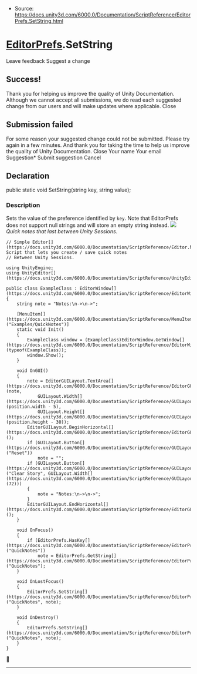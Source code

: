 * Source: https://docs.unity3d.com/6000.0/Documentation/ScriptReference/EditorPrefs.SetString.html

#  [EditorPrefs](https://docs.unity3d.com/6000.0/Documentation/ScriptReference/EditorPrefs.html).SetString
Leave feedback
Suggest a change
## Success!
Thank you for helping us improve the quality of Unity Documentation. Although we cannot accept all submissions, we do read each suggested change from our users and will make updates where applicable.
Close
## Submission failed
For some reason your suggested change could not be submitted. Please <a>try again</a> in a few minutes. And thank you for taking the time to help us improve the quality of Unity Documentation.
Close
Your name Your email Suggestion* Submit suggestion
Cancel
## Declaration
public static void SetString(string key, string value); 
### Description
Sets the value of the preference identified by `key`. Note that EditorPrefs does not support null strings and will store an empty string instead.
![](https://docs.unity3d.com/6000.0/Documentation/StaticFiles/ScriptRefImages/QuickNotes.png)   
_Quick notes that last between Unity Sessions._
```
// Simple Editor[](https://docs.unity3d.com/6000.0/Documentation/ScriptReference/Editor.html) Script that lets you create / save quick notes
// Between Unity Sessions.  
  
using UnityEngine;
using UnityEditor[](https://docs.unity3d.com/6000.0/Documentation/ScriptReference/UnityEditor.html);  
  
public class ExampleClass : EditorWindow[](https://docs.unity3d.com/6000.0/Documentation/ScriptReference/EditorWindow.html)
{
    string note = "Notes:\n->\n->";  
  
    [MenuItem[](https://docs.unity3d.com/6000.0/Documentation/ScriptReference/MenuItem.html)("Examples/QuickNotes")]
    static void Init()
    {
        ExampleClass window = (ExampleClass)EditorWindow.GetWindow[](https://docs.unity3d.com/6000.0/Documentation/ScriptReference/EditorWindow.GetWindow.html)(typeof(ExampleClass));
        window.Show();
    }  
  
    void OnGUI()
    {
        note = EditorGUILayout.TextArea[](https://docs.unity3d.com/6000.0/Documentation/ScriptReference/EditorGUILayout.TextArea.html)(note,
            GUILayout.Width[](https://docs.unity3d.com/6000.0/Documentation/ScriptReference/GUILayout.Width.html)(position.width - 5),
            GUILayout.Height[](https://docs.unity3d.com/6000.0/Documentation/ScriptReference/GUILayout.Height.html)(position.height - 30));
        EditorGUILayout.BeginHorizontal[](https://docs.unity3d.com/6000.0/Documentation/ScriptReference/EditorGUILayout.BeginHorizontal.html)();
        if (GUILayout.Button[](https://docs.unity3d.com/6000.0/Documentation/ScriptReference/GUILayout.Button.html)("Reset"))
            note = "";
        if (GUILayout.Button[](https://docs.unity3d.com/6000.0/Documentation/ScriptReference/GUILayout.Button.html)("Clear Story", GUILayout.Width[](https://docs.unity3d.com/6000.0/Documentation/ScriptReference/GUILayout.Width.html)(72)))
        {
            note = "Notes:\n->\n->";
        }
        EditorGUILayout.EndHorizontal[](https://docs.unity3d.com/6000.0/Documentation/ScriptReference/EditorGUILayout.EndHorizontal.html)();
    }  
  
    void OnFocus()
    {
        if (EditorPrefs.HasKey[](https://docs.unity3d.com/6000.0/Documentation/ScriptReference/EditorPrefs.HasKey.html)("QuickNotes"))
            note = EditorPrefs.GetString[](https://docs.unity3d.com/6000.0/Documentation/ScriptReference/EditorPrefs.GetString.html)("QuickNotes");
    }  
  
    void OnLostFocus()
    {
        EditorPrefs.SetString[](https://docs.unity3d.com/6000.0/Documentation/ScriptReference/EditorPrefs.SetString.html)("QuickNotes", note);
    }  
  
    void OnDestroy()
    {
        EditorPrefs.SetString[](https://docs.unity3d.com/6000.0/Documentation/ScriptReference/EditorPrefs.SetString.html)("QuickNotes", note);
    }
}

```

* * *
